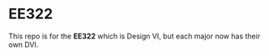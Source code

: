 # EE322 #
This repo is for the **EE322** which is Design VI, but each major now has their own DVI. 
